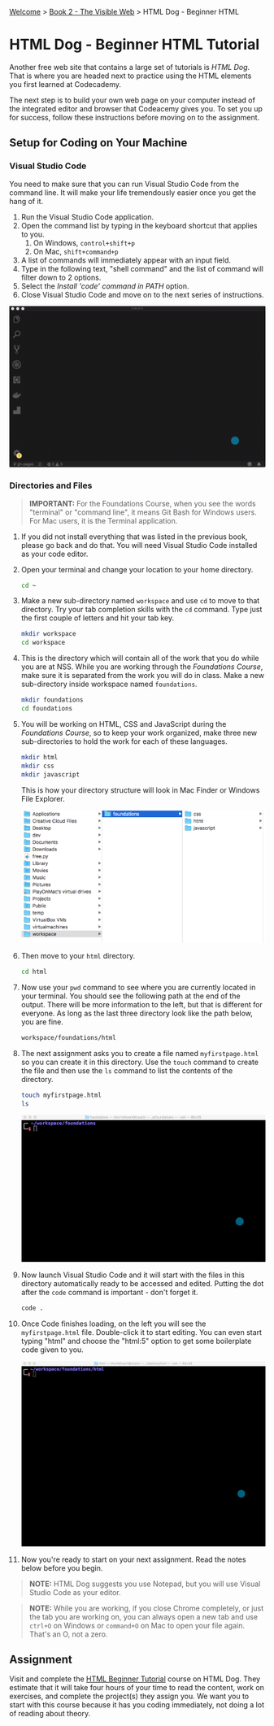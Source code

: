[Welcome](https://nashville-software-school.github.io/prework/) > [Book 2 - The Visible Web](../README.md) > HTML Dog - Beginner HTML

# HTML Dog - Beginner HTML Tutorial

Another free web site that contains a large set of tutorials is *HTML Dog*. That is where you are headed next to practice using the HTML elements you first learned at Codecademy.

The next step is to build your own web page on your computer instead of the integrated editor and browser that Codeacemy gives you. To set you up for success, follow these instructions before moving on to the assignment.

## Setup for Coding on Your Machine

### Visual Studio Code

You need to make sure that you can run Visual Studio Code from the command line. It will make your life tremendously easier once you get the hang of it.

1. Run the Visual Studio Code application.
1. Open the command list by typing in the keyboard shortcut that applies to you.
    1. On Windows, `control+shift+p`
    1. On Mac, `shift+command+p`
1. A list of commands will immediately appear with an input field.
1. Type in the following text, "shell command" and the list of command will filter down to 2 options.
1. Select the *_Install 'code' command in PATH_* option.
1. Close Visual Studio Code and move on to the next series of instructions.

![installing shell command](./images/install-shell-command.gif)

### Directories and Files

> **IMPORTANT:** For the Foundations Course, when you see the words "terminal" or "command line", it means Git Bash for Windows users. For Mac users, it is the Terminal application.

1. If you did not install everything that was listed in the previous book, please go back and do that. You will need Visual Studio Code installed as your code editor.
1. Open your terminal and change your location to your home directory.

    ```sh
    cd ~
    ```

1. Make a new sub-directory named `workspace` and use `cd` to move to that directory. Try your tab completion skills with the `cd` command. Type just the first couple of letters and hit your tab key.

    ```sh
    mkdir workspace
    cd workspace
    ```

1. This is the directory which will contain all of the work that you do while you are at NSS. While you are working through the *Foundations Course*, make sure it is separated from the work you will do in class. Make a new sub-directory inside workspace named `foundations`.

    ```sh
    mkdir foundations
    cd foundations
    ```

1. You will be working on HTML, CSS and JavaScript during the *Foundations Course*, so to keep your work organized, make three new sub-directories to hold the work for each of these languages.

    ```sh
    mkdir html
    mkdir css
    mkdir javascript
    ```

    This is how your directory structure will look in Mac Finder or Windows File Explorer.

    ![workspace directory contents](./images/workspace.png)
1. Then move to your `html` directory.

    ```sh
    cd html
    ```

1. Now use your `pwd` command to see where you are currently located in your terminal. You should see the following path at the end of the output. There will be more information to the left, but that is different for everyone. As long as the last three directory look like the path below, you are fine.

    ```sh
    workspace/foundations/html
    ```

1. The next assignment asks you to create a file named `myfirstpage.html` so you can create it in this directory. Use the `touch` command to create the file and then use the `ls` command to list the contents of the directory.

    ```sh
    touch myfirstpage.html
    ls
    ```

    ![creating html file](./images/create-html-file.gif)
1. Now launch Visual Studio Code and it will start with the files in this directory automatically ready to be accessed and edited. Putting the dot after the `code` command is important - don't forget it.

    ```sh
    code .
    ```

1. Once Code finishes loading, on the left you will see the `myfirstpage.html` file. Double-click it to start editing. You can even start typing "html" and choose the "html:5" option to get some boilerplate code given to you.

    ![opening html file](./images/open-html.gif)

1. Now you're ready to start on your next assignment. Read the notes below before you begin.

> **NOTE:** HTML Dog suggests you use Notepad, but you will use Visual Studio Code as your editor.

> **NOTE:** While you are working, if you close Chrome completely, or just the tab you are working on, you can always open a new tab and use `ctrl+O` on Windows or `command+O` on Mac to open your file again. That's an O, not a zero.

## Assignment

Visit and complete the [HTML Beginner Tutorial](https://www.htmldog.com/guides/html/beginner/) course on HTML Dog. They estimate that it will take four hours of your time to read the content, work on exercises, and complete the project(s) they assign you. We want you to start with this course because it has you coding immediately, not doing a lot of reading about theory.
